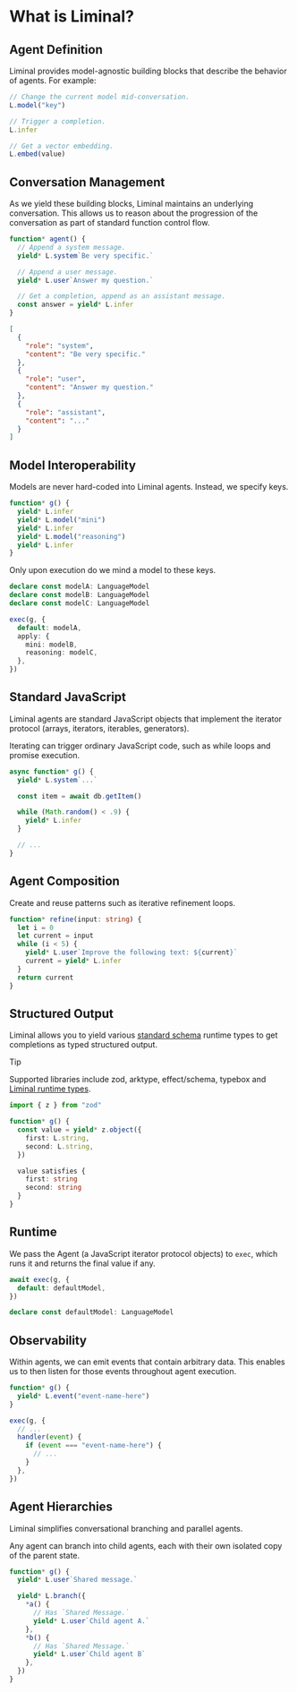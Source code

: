 # What is Liminal?

## Agent Definition

Liminal provides model-agnostic building blocks that describe the behavior of
agents. For example:

```ts
// Change the current model mid-conversation.
L.model("key")

// Trigger a completion.
L.infer

// Get a vector embedding.
L.embed(value)
```

## Conversation Management

As we yield these building blocks, Liminal maintains an underlying conversation.
This allows us to reason about the progression of the conversation as part of
standard function control flow.

```ts
function* agent() {
  // Append a system message.
  yield* L.system`Be very specific.`

  // Append a user message.
  yield* L.user`Answer my question.`

  // Get a completion, append as an assistant message.
  const answer = yield* L.infer
}
```

```json
[
  {
    "role": "system",
    "content": "Be very specific."
  },
  {
    "role": "user",
    "content": "Answer my question."
  },
  {
    "role": "assistant",
    "content": "..."
  }
]
```

## Model Interoperability

Models are never hard-coded into Liminal agents. Instead, we specify keys.

```ts
function* g() {
  yield* L.infer
  yield* L.model("mini")
  yield* L.infer
  yield* L.model("reasoning")
  yield* L.infer
}
```

Only upon execution do we mind a model to these keys.

```ts
declare const modelA: LanguageModel
declare const modelB: LanguageModel
declare const modelC: LanguageModel

exec(g, {
  default: modelA,
  apply: {
    mini: modelB,
    reasoning: modelC,
  },
})
```

## Standard JavaScript

Liminal agents are standard JavaScript objects that implement the iterator
protocol (arrays, iterators, iterables, generators).

Iterating can trigger ordinary JavaScript code, such as while loops and promise
execution.

```ts
async function* g() {
  yield* L.system`...`

  const item = await db.getItem()

  while (Math.random() < .9) {
    yield* L.infer
  }

  // ...
}
```

## Agent Composition

Create and reuse patterns such as iterative refinement loops.

```ts
function* refine(input: string) {
  let i = 0
  let current = input
  while (i < 5) {
    yield* L.user`Improve the following text: ${current}`
    current = yield* L.infer
  }
  return current
}
```

## Structured Output

Liminal allows you to yield various
[standard schema](https://standardschema.dev/) runtime types to get completions
as typed structured output.

> [!TIP]
> Supported libraries include zod, arktype, effect/schema, typebox and
> [Liminal runtime types](./runtime_types/index.md).

```ts
import { z } from "zod"

function* g() {
  const value = yield* z.object({
    first: L.string,
    second: L.string,
  })

  value satisfies {
    first: string
    second: string
  }
}
```

## Runtime

We pass the Agent (a JavaScript iterator protocol objects) to `exec`, which runs
it and returns the final value if any.

```ts
await exec(g, {
  default: defaultModel,
})

declare const defaultModel: LanguageModel
```

## Observability

Within agents, we can emit events that contain arbitrary data. This enables us
to then listen for those events throughout agent execution.

```ts
function* g() {
  yield* L.event("event-name-here")
}

exec(g, {
  // ...
  handler(event) {
    if (event === "event-name-here") {
      // ...
    }
  },
})
```

## Agent Hierarchies

Liminal simplifies conversational branching and parallel agents.

Any agent can branch into child agents, each with their own isolated copy of the
parent state.

```ts
function* g() {
  yield* L.user`Shared message.`

  yield* L.branch({
    *a() {
      // Has `Shared Message.`
      yield* L.user`Child agent A.`
    },
    *b() {
      // Has `Shared Message.`
      yield* L.user`Child agent B`
    },
  })
}
```
